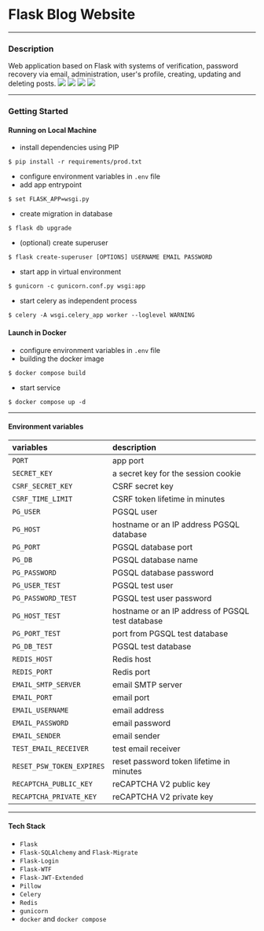 # Flask Blog Website  
___
### Description
Web application based on Flask with systems of verification, password recovery via email, administration, user's profile, creating, updating and deleting posts.
![](img/mainpage.png)
![](img/articles.png)
![](img/articledetail.png)
![](img/profile.png)
___
### Getting Started
#### Running on Local Machine
+ install dependencies using PIP
````
$ pip install -r requirements/prod.txt 
````
+ configure environment variables in `.env` file
+ add app entrypoint
````
$ set FLASK_APP=wsgi.py
````
+ create migration in database
````
$ flask db upgrade
````
+ (optional) create superuser
````
$ flask create-superuser [OPTIONS] USERNAME EMAIL PASSWORD
````
+ start app in virtual environment
````
$ gunicorn -c gunicorn.conf.py wsgi:app
````
+ start celery as independent process
````
$ celery -A wsgi.celery_app worker --loglevel WARNING
````
#### Launch in Docker
+ configure environment variables in `.env` file
+ building the docker image
````
$ docker compose build
````
+ start service
````
$ docker compose up -d
````
____
#### Environment variables
| variables                 | description                                      |
|:--------------------------|:-------------------------------------------------|
| `PORT`                    | app port                                         |
| `SECRET_KEY`              | a secret key for the session cookie              |
| `CSRF_SECRET_KEY`         | CSRF secret key                                  |
| `CSRF_TIME_LIMIT`         | CSRF token lifetime in minutes                   |
| `PG_USER`                 | PGSQL user                                       |
| `PG_HOST`                 | hostname or an IP address PGSQL database         |
| `PG_PORT`                 | PGSQL database port                              |
| `PG_DB`                   | PGSQL database name                              |
| `PG_PASSWORD`             | PGSQL database password                          |
| `PG_USER_TEST`            | PGSQL test user                                  |
| `PG_PASSWORD_TEST`        | PGSQL test user password                         |
| `PG_HOST_TEST`            | hostname or an IP address of PGSQL test database |
| `PG_PORT_TEST`            | port from PGSQL test database                    |
| `PG_DB_TEST`              | PGSQL test database                              |
| `REDIS_HOST`              | Redis host                                       |
| `REDIS_PORT`              | Redis port                                       |
| `EMAIL_SMTP_SERVER`       | email SMTP server                                |
| `EMAIL_PORT`              | email port                                       |
| `EMAIL_USERNAME`          | email address                                    |
| `EMAIL_PASSWORD`          | email password                                   |
| `EMAIL_SENDER`            | email sender                                     |
| `TEST_EMAIL_RECEIVER`     | test email receiver                              |
| `RESET_PSW_TOKEN_EXPIRES` | reset password token lifetime in minutes         |
| `RECAPTCHA_PUBLIC_KEY`    | reCAPTCHA V2 public key                          |
| `RECAPTCHA_PRIVATE_KEY`   | reCAPTCHA V2 private key                         |
____
#### Tech Stack
+ `Flask`
+ `Flask-SQLAlchemy` and `Flask-Migrate`
+ `Flask-Login`
+ `Flask-WTF`
+ `Flask-JWT-Extended`
+ `Pillow`
+ `Celery`
+ `Redis`
+ `gunicorn`
+ `docker` and `docker compose`